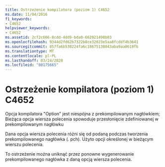 ```yaml
---
title: Ostrzeżenie kompilatora (poziom 1) C4652
ms.date: 11/04/2016
f1_keywords:
- C4652
helpviewer_keywords:
- C4652
ms.assetid: 2cf2c666-8cdd-4dd9-bda0-662921498b03
ms.openlocfilehash: 9344d2fd62b7322b8ce32023e5aa8fcddf4b3641
ms.sourcegitcommit: 857fa6b530224fa6c18675138043aba9aa0619fb
ms.translationtype: MT
ms.contentlocale: pl-PL
ms.lasthandoff: 03/24/2020
ms.locfileid: "80175665"
---
```

# <a name="compiler-warning-level-1-c4652"></a>Ostrzeżenie kompilatora (poziom 1) C4652

Opcja kompilatora "Option" jest niespójna z prekompilowanym nagłówkiem; Bieżąca opcja wiersza polecenia spowoduje przesłonięcie zdefiniowanej w prekompilowanym nagłówku

Dana opcja wiersza polecenia różni się od podaną podczas tworzenia prekompilowanego nagłówka (. pch). Użyto opcji określonej w bieżącym wierszu polecenia.

To ostrzeżenie można uniknąć przez ponowne wygenerowanie prekompilowanego nagłówka z daną opcją wiersza polecenia.
